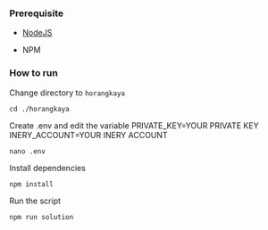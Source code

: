 ### Prerequisite

- [NodeJS](https://nodejs.org/en/)

- NPM



### How to run

Change directory to ```horangkaya```

```shell
cd ./horangkaya
```

Create .env and edit the variable
PRIVATE_KEY=YOUR PRIVATE KEY
INERY_ACCOUNT=YOUR INERY ACCOUNT

```shell
nano .env
```

Install dependencies

```shell
npm install
```

Run the script

```
npm run solution
```
